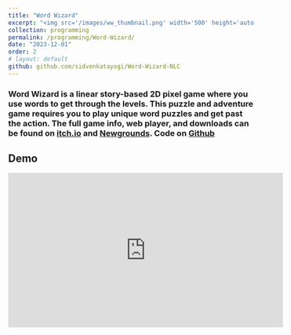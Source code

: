 ```yaml
---
title: "Word Wizard"
excerpt: "<img src='/images/ww_thumbnail.png' width='500' height='auto'>"
collection: programming
permalink: /programming/Word-Wizard/
date: "2023-12-01"
order: 2
# layout: default
github: github.com/sidvenkatayogi/Word-Wizard-NLC
---
```

### Word Wizard is a linear story-based 2D pixel game where you use words to get through the levels. This puzzle and adventure game requires you to play unique word puzzles and get past the action. The full game info, web player, and downloads can be found on [itch.io](https://sidvenkatayogi.itch.io/word-wizard) and [Newgrounds](https://www.newgrounds.com/portal/view/899710). Code on [Github](https://github.com/sidvenkatayogi/Word-Wizard-NLC)

## Demo
<iframe width="560" height="315" src="https://www.youtube.com/embed/bWH3mcLmwJU?si=r3d3pXjIF69P0Ru6" title="YouTube video player" frameborder="0" allow="accelerometer; autoplay; clipboard-write; encrypted-media; gyroscope; picture-in-picture; web-share" referrerpolicy="strict-origin-when-cross-origin" allowfullscreen></iframe>

<!-- ## Made With
- Godot Game Engine -->


<!-- ## Screenshots/Demo
<img src='/images/project-screenshot.png'> -->